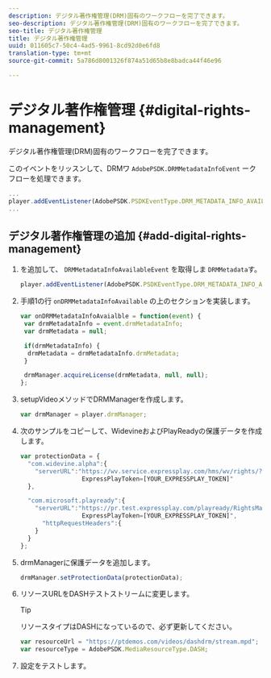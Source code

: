 ```yaml
---
description: デジタル著作権管理(DRM)固有のワークフローを完了できます。
seo-description: デジタル著作権管理(DRM)固有のワークフローを完了できます。
seo-title: デジタル著作権管理
title: デジタル著作権管理
uuid: 011605c7-50c4-4ad5-9961-8cd92d0e6fd8
translation-type: tm+mt
source-git-commit: 5a786d8001326f874a51d65b8e8badca44f46e96

---
```



# デジタル著作権管理 {#digital-rights-management}

デジタル著作権管理(DRM)固有のワークフローを完了できます。

このイベントをリッスンして、DRMワ `AdobePSDK.DRMMetadataInfoEvent` ークフローを処理できます。

```js
... 
player.addEventListener(AdobePSDK.PSDKEventType.DRM_METADATA_INFO_AVAILABLE, onDRMMetadataInfoAvailable);
...
```

## デジタル著作権管理の追加 {#add-digital-rights-management}

1. を追加して、 `DRMMetadataInfoAvailableEvent` を取得しま `DRMMetadata`す。

   ```js
   player.addEventListener(AdobePSDK.PSDKEventType.DRM_METADATA_INFO_AVAILABLE, onDRMMetadataInfoAvaialble);
   ```

1. 手順1の行 `onDRMMetadataInfoAvailable` の上のセクションを実装します。

   ```js
   var onDRMMetadataInfoAvaialble = function(event) { 
    var drmMetadataInfo = event.drmMetadataInfo; 
    var drmMetadata = null; 
   
    if(drmMetadataInfo) { 
     drmMetadata = drmMetadataInfo.drmMetadata; 
    } 
   
    drmManager.acquireLicense(drmMetadata, null, null); 
   };
   ```

1. setupVideoメソッドでDRMManagerを作成します。

   ```js
   var drmManager = player.drmManager;
   ```

1. 次のサンプルをコピーして、WidevineおよびPlayReadyの保護データを作成します。

   ```js
   var protectionData = { 
     "com.widevine.alpha":{ 
       "serverURL":"https://wv.service.expressplay.com/hms/wv/rights/? 
                    ExpressPlayToken=[YOUR_EXPRESSPLAY_TOKEN]"  
     }, 
   
     "com.microsoft.playready":{ 
       "serverURL":"https://pr.test.expressplay.com/playready/RightsManager.asmx? 
                    ExpressPlayToken=[YOUR_EXPRESSPLAY_TOKEN]", 
         "httpRequestHeaders":{ 
       } 
     } 
   };
   ```

1. drmManagerに保護データを追加します。

   ```js
   drmManager.setProtectionData(protectionData);
   ```

1. リソースURLをDASHテストストリームに変更します。

   >[!TIP]
   >
   >リソースタイプはDASHになっているので、必ず更新してください。

   ```js
   var resourceUrl = "https://ptdemos.com/videos/dashdrm/stream.mpd"; 
   var resourceType = AdobePSDK.MediaResourceType.DASH;
   ```

1. 設定をテストします。